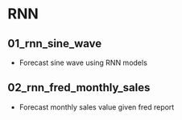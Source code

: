 # RNN
## 01_rnn_sine_wave
* Forecast sine wave using RNN models

## 02_rnn_fred_monthly_sales
* Forecast monthly sales value given fred report 
